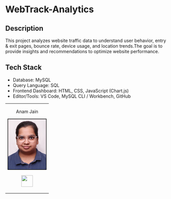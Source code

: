 # WebTrack-Analytics

## Description
This project analyzes website traffic data to understand user behavior, entry & exit pages, bounce rate, device usage, and location trends.The goal is to provide insights and recommendations to optimize website performance. 

## Tech Stack
- Database: MySQL  
- Query Language: SQL  
- Frontend Dashboard: HTML, CSS, JavaScript (Chart.js)  
- Editor/Tools: VS Code, MySQL CLI / Workbench, GitHub  

<table>
<tr align="center">
  
  <td>
  
Anam Jain

<p align="center">
<img src = "images/anam.jpg"  height="160" alt="Anam Jain">
</p>
<p align="center">
<a href = "https://github.com/anamjain"><img src = "http://www.iconninja.com/files/241/825/211/round-collaboration-social-github-code-circle-network-icon.svg" width="36" height = "36"/></a>
</p>
</td>



